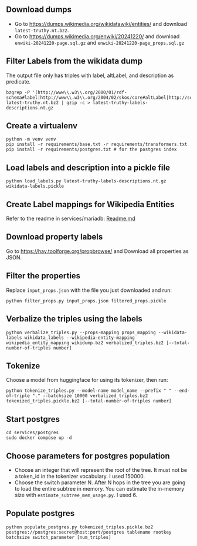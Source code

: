 ## Download dumps
- Go to https://dumps.wikimedia.org/wikidatawiki/entities/ and download `latest-truthy.nt.bz2`.
- Go to https://dumps.wikimedia.org/enwiki/20241220/ and download `enwiki-20241220-page.sql.gz` and `enwiki-20241220-page_props.sql.gz`

## Filter Labels from the wikidata dump
The output file only has triples with label, altLabel, and description as predicate.
```
bzgrep -P '(http://www\\.w3\\.org/2000/01/rdf-schema#label|http://www\\.w3\\.org/2004/02/skos/core#altLabel|http://schema\\.org/description).*\\@en\s+.' latest-truthy.nt.bz2 | gzip -c > latest-truthy-labels-descriptions.nt.gz
```

## Create a virtualenv
```
python -m venv venv
pip install -r requirements/base.txt -r requirements/transformers.txt
pip install -r requirements/postgres.txt # for the postgres index
```

## Load labels and description into a pickle file
```
python load_labels.py latest-truthy-labels-descriptions.nt.gz wikidata-labels.pickle
```

## Create Label mappings for Wikipedia Entities

Refer to the readme in services/mariadb: [Readme.md](services/mariadb/Readme.md)

## Download property labels
Go to https://hay.toolforge.org/propbrowse/ and Download all properties as JSON.

## Filter the properties
Replace `input_props.json` with the file you just downloaded and run:
```
python filter_props.py input_props.json filtered_props.pickle
```

## Verbalize the triples using the labels
```
python verbalize_triples.py --props-mapping props_mapping --wikidata-labels wikidata_labels --wikipedia-entity-mapping wikipedia_entity_mapping wikidump.bz2 verbalized_triples.bz2 [--total-number-of-triples number]
```

## Tokenize
Choose a model from huggingface for using its tokenizer, then run:
```
python tokenize_triples.py --model-name model_name --prefix " " --end-of-triple "." --batchsize 10000 verbalized_triples.bz2 tokenized_triples.pickle.bz2 [--total-number-of-triples number]
```

## Start postgres
```
cd services/postgres
sudo docker compose up -d
```

## Choose parameters for postgres population
- Choose an integer that will represent the root of the tree. It must not be a token_id in the tokenizer vocabulary. I used 150000.
- Choose the switch parameter N. After N hops in the tree you are going to load the entire subtree in memory. You can estimate the in-memory size with `estimate_subtree_mem_usage.py`. I used 6.

## Populate postgres
```
python populate_postgres.py tokenized_triples.pickle.bz2 postgres://postgres:secret@host:port/postgres tablename rootkey batchsize switch_parameter [num_triples]
```
